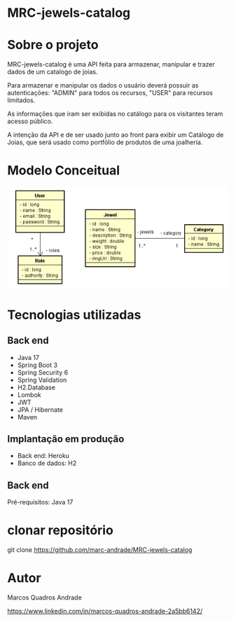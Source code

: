 # MRC-jewels-catalog

# Sobre o projeto

MRC-jewels-catalog é uma API feita para armazenar, manipular e trazer dados de um catalogo de joias.

Para armazenar e manipular os dados o usuário deverá possuir as autenticações: "ADMIN" para todos os recursos, "USER" para recursos limitados.

As informações que iram ser exibidas no catálogo para os visitantes teram acesso público.

A intenção da API e de ser usado junto ao front para exibir um Catálogo de Joias, que será usado como portfólio de produtos de uma joalheria.

# Modelo Conceitual
![Modelo Conceitual](https://github.com/marc-andrade/MRC-jewels-catalog/blob/main/UML%20doc%20and%20IMG/uml-diagram.png)

# Tecnologias utilizadas
## Back end
- Java 17
- Spring Boot 3
- Spring Security 6
- Spring Validation
- H2.Database
- Lombok
- JWT
- JPA / Hibernate
- Maven

## Implantação em produção
- Back end: Heroku
- Banco de dados: H2

## Back end
Pré-requisitos: Java 17

# clonar repositório
git clone https://github.com/marc-andrade/MRC-jewels-catalog

# Autor

Marcos Quadros Andrade

https://www.linkedin.com/in/marcos-quadros-andrade-2a5bb6142/

